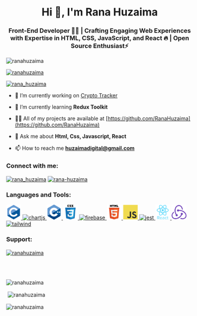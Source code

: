 <h1 align="center">Hi 👋, I'm Rana Huzaima</h1>
<h3 align="center">Front-End Developer 👨‍💻 | Crafting Engaging Web Experiences with Expertise in HTML, CSS, JavaScript, and React 🔥 | Open Source Enthusiast⚡</h3>
<p align="left"> <img src="https://komarev.com/ghpvc/?username=ranahuzaima&label=Profile%20views&color=0e75b6&style=flat" alt="ranahuzaima" /> </p>
<p align="left"> <a href="https://github.com/ryo-ma/github-profile-trophy"><img src="https://github-profile-trophy.vercel.app/?username=ranahuzaima" alt="ranahuzaima" /></a> </p>

<p align="left"> <a href="https://twitter.com/rana_huzaima" target="blank"><img src="https://img.shields.io/twitter/follow/rana_huzaima?logo=twitter&style=for-the-badge" alt="rana_huzaima" /></a> </p>

- 🔭 I’m currently working on [Crypto Tracker](https://github.com/RanaHuzaima/Crypto-Tracker)

- 🌱 I’m currently learning **Redux Toolkit**

- 👨‍💻 All of my projects are available at [https://github.com/RanaHuzaima](https://github.com/RanaHuzaima)

- 💬 Ask me about **Html, Css, Javascript, React**

- 📫 How to reach me **huzaimadigital@gmail.com**

<h3 align="left">Connect with me:</h3>
<p align="left">
<a href="https://twitter.com/rana_huzaima" target="blank"><img align="center" src="https://raw.githubusercontent.com/rahuldkjain/github-profile-readme-generator/master/src/images/icons/Social/twitter.svg" alt="rana_huzaima" height="30" width="40" /></a>
<a href="https://linkedin.com/in/rana-huzaima" target="blank"><img align="center" src="https://raw.githubusercontent.com/rahuldkjain/github-profile-readme-generator/master/src/images/icons/Social/linked-in-alt.svg" alt="rana-huzaima" height="30" width="40" /></a>
</p>

<h3 align="left">Languages and Tools:</h3>
<p align="left"> <a href="https://www.cprogramming.com/" target="_blank" rel="noreferrer"> <img src="https://raw.githubusercontent.com/devicons/devicon/master/icons/c/c-original.svg" alt="c" width="40" height="40"/> </a> <a href="https://www.chartjs.org" target="_blank" rel="noreferrer"> <img src="https://www.chartjs.org/media/logo-title.svg" alt="chartjs" width="40" height="40"/> </a> <a href="https://www.w3schools.com/cpp/" target="_blank" rel="noreferrer"> <img src="https://raw.githubusercontent.com/devicons/devicon/master/icons/cplusplus/cplusplus-original.svg" alt="cplusplus" width="40" height="40"/> </a> <a href="https://www.w3schools.com/css/" target="_blank" rel="noreferrer"> <img src="https://raw.githubusercontent.com/devicons/devicon/master/icons/css3/css3-original-wordmark.svg" alt="css3" width="40" height="40"/> </a> <a href="https://firebase.google.com/" target="_blank" rel="noreferrer"> <img src="https://www.vectorlogo.zone/logos/firebase/firebase-icon.svg" alt="firebase" width="40" height="40"/> </a> <a href="https://www.w3.org/html/" target="_blank" rel="noreferrer"> <img src="https://raw.githubusercontent.com/devicons/devicon/master/icons/html5/html5-original-wordmark.svg" alt="html5" width="40" height="40"/> </a> <a href="https://developer.mozilla.org/en-US/docs/Web/JavaScript" target="_blank" rel="noreferrer"> <img src="https://raw.githubusercontent.com/devicons/devicon/master/icons/javascript/javascript-original.svg" alt="javascript" width="40" height="40"/> </a> <a href="https://jestjs.io" target="_blank" rel="noreferrer"> <img src="https://www.vectorlogo.zone/logos/jestjsio/jestjsio-icon.svg" alt="jest" width="40" height="40"/> </a> <a href="https://reactjs.org/" target="_blank" rel="noreferrer"> <img src="https://raw.githubusercontent.com/devicons/devicon/master/icons/react/react-original-wordmark.svg" alt="react" width="40" height="40"/> </a> <a href="https://redux.js.org" target="_blank" rel="noreferrer"> <img src="https://raw.githubusercontent.com/devicons/devicon/master/icons/redux/redux-original.svg" alt="redux" width="40" height="40"/> </a> <a href="https://tailwindcss.com/" target="_blank" rel="noreferrer"> <img src="https://www.vectorlogo.zone/logos/tailwindcss/tailwindcss-icon.svg" alt="tailwind" width="40" height="40"/> </a> </p>

<h3 align="left">Support:</h3>
<p><a href="https://www.buymeacoffee.com/ranahuzaima"> <img align="center" src="https://cdn.buymeacoffee.com/buttons/v2/default-yellow.png" height="50" width="210" alt="ranahuzaima" /></a></p><br><br>

<p><img align="center" src="https://github-readme-stats.vercel.app/api/top-langs?username=ranahuzaima&show_icons=true&locale=en&layout=compact" alt="ranahuzaima" /></p>

<p>&nbsp;<img align="center" src="https://github-readme-stats.vercel.app/api?username=ranahuzaima&show_icons=true&locale=en" alt="ranahuzaima" /></p>

<p><img align="center" src="https://github-readme-streak-stats.herokuapp.com/?user=ranahuzaima&" alt="ranahuzaima" /></p>
